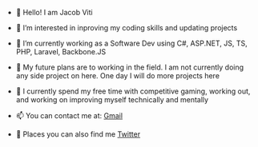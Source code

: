 - 👋 Hello! I am Jacob Viti
- 👀 I’m interested in inproving my coding skills and updating projects
- 🌱 I’m currently working as a Software Dev using C#, ASP.NET, JS, TS, PHP, Laravel, Backbone.JS
- 📅 My future plans are to working in the field. I am not currently doing any side project on here. One day I will do more projects here
- 🧔 I currently spend my free time with competitive gaming, working out, and working on improving myself technically and mentally  

- 📫 You can contact me at:
[Gmail](mailto:thevitij64@gmail.com)

- 🚪 Places you can also find me [Twitter](https://twitter.com/JakeKViti) 

